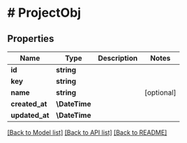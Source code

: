 # # ProjectObj

## Properties

Name | Type | Description | Notes
------------ | ------------- | ------------- | -------------
**id** | **string** |  |
**key** | **string** |  |
**name** | **string** |  | [optional]
**created_at** | **\DateTime** |  |
**updated_at** | **\DateTime** |  |

[[Back to Model list]](../../README.md#models) [[Back to API list]](../../README.md#endpoints) [[Back to README]](../../README.md)
